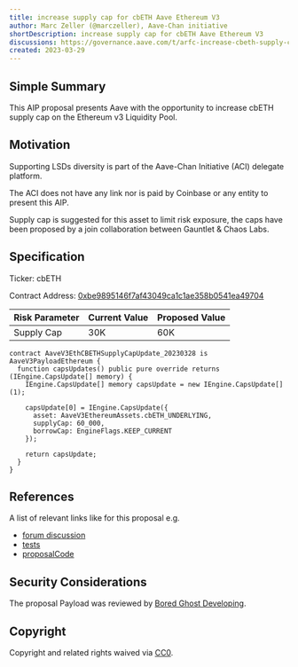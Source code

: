 ```yaml
---
title: increase supply cap for cbETH Aave Ethereum V3
author: Marc Zeller (@marczeller), Aave-Chan initiative
shortDescription: increase supply cap for cbETH Aave Ethereum V3
discussions: https://governance.aave.com/t/arfc-increase-cbeth-supply-cap-03-26/12480
created: 2023-03-29
---
```


## Simple Summary
This AIP proposal presents Aave with the opportunity to increase cbETH supply cap on the Ethereum v3 Liquidity Pool.

## Motivation

Supporting LSDs diversity is part of the Aave-Chan Initiative (ACI) delegate platform.

The ACI does not have any link nor is paid by Coinbase or any entity to present this AIP.

Supply cap is suggested for this asset to limit risk exposure, the caps have been proposed by a join collaboration between Gauntlet & Chaos Labs.

## Specification

Ticker: cbETH

Contract Address: [0xbe9895146f7af43049ca1c1ae358b0541ea49704](https://etherscan.io/address/0xbe9895146f7af43049ca1c1ae358b0541ea49704)

|Risk Parameter| Current Value| Proposed Value|
| --- | --- | --- |
|Supply Cap|30K| 60K|



```solidity
contract AaveV3EthCBETHSupplyCapUpdate_20230328 is AaveV3PayloadEthereum {
  function capsUpdates() public pure override returns (IEngine.CapsUpdate[] memory) {
    IEngine.CapsUpdate[] memory capsUpdate = new IEngine.CapsUpdate[](1);

    capsUpdate[0] = IEngine.CapsUpdate({
      asset: AaveV3EthereumAssets.cbETH_UNDERLYING,
      supplyCap: 60_000,
      borrowCap: EngineFlags.KEEP_CURRENT
    });

    return capsUpdate;
  }
}
```

## References

A list of relevant links like for this proposal e.g.

- [forum discussion](https://governance.aave.com/t/arfc-increase-cbeth-supply-cap-03-26/12480)
- [tests](https://github.com/bgd-labs/aave-proposals/blob/main/src/AaveV3ETHCBETHSupplyCapUpdate_20230328/AaveV3EthCBETHSupplyCapUpdate_20230328_test.t.sol)
- [proposalCode](https://github.com/bgd-labs/aave-proposals/blob/main/src/AaveV3ETHCBETHSupplyCapUpdate_20230328/AaveV3EthCBETHSupplyCapUpdate_20230328.sol)

## Security Considerations

The proposal Payload was reviewed by [Bored Ghost Developing](https://bgdlabs.com/).

## Copyright

Copyright and related rights waived via [CC0](https://creativecommons.org/publicdomain/zero/1.0/).
